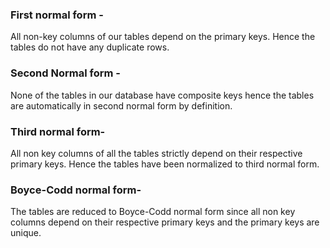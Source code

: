 ### First normal form - </br>
All non-key columns of our tables depend on the primary keys. Hence the tables do not have any duplicate rows. 


### Second Normal form -</br>
None of the tables in our database have composite keys hence the tables are automatically in second normal form by definition.


### Third normal form- </br>
All non key columns of all the tables strictly depend on their respective primary keys. Hence the tables have been normalized to third normal form.


### Boyce-Codd normal form- </br>
The tables are reduced to Boyce-Codd normal form since all non key columns depend on their respective primary keys and the primary keys are unique.


